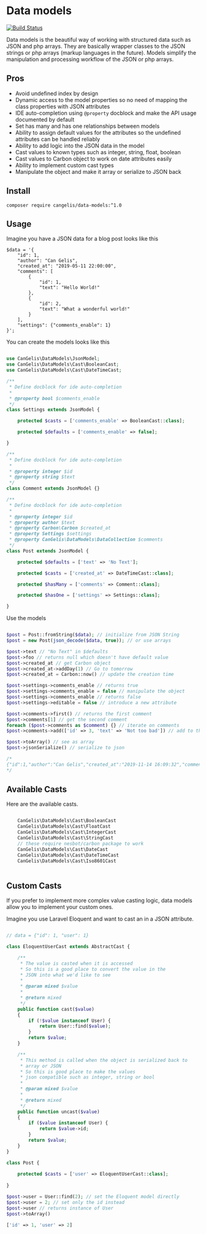 # Data models

[![Build Status](https://travis-ci.org/cangelis/data-models.svg?branch=master)](https://travis-ci.org/cangelis/data-models)

Data models is the beautiful way of working with structured data such as JSON and php arrays. They are basically wrapper classes to the JSON strings or php arrays (markup languages in the future). Models simplify the manipulation and processing workflow of the JSON or php arrays.

## Pros

- Avoid undefined index by design
- Dynamic access to the model properties so no need of mapping the class properties with JSON attributes
- IDE auto-completion using `@property` docblock and make the API usage documented by default
- Set has many and has one relationships between models
- Ability to assign default values for the attributes so the undefined attributes can be handled reliably
- Ability to add logic into the JSON data in the model
- Cast values to known types such as integer, string, float, boolean
- Cast values to Carbon object to work on date attributes easily
- Ability to implement custom cast types
- Manipulate the object and make it array or serialize to JSON back

## Install

    composer require cangelis/data-models:^1.0

## Usage

Imagine you have a JSON data for a blog post looks like this

```
$data = '{
    "id": 1,
    "author": "Can Gelis",
    "created_at": "2019-05-11 22:00:00",
    "comments": [
        {
            "id": 1,
            "text": "Hello World!"
        },
        {
            "id": 2,
            "text": "What a wonderful world!"
        }
    ],
    "settings": {"comments_enable": 1}
}';
```

You can create the models looks like this

```php

use CanGelis\DataModels\JsonModel;
use CanGelis\DataModels\Cast\BooleanCast;
use CanGelis\DataModels\Cast\DateTimeCast;

/**
 * Define docblock for ide auto-completion
 *
 * @property bool $comments_enable
 */
class Settings extends JsonModel {

    protected $casts = ['comments_enable' => BooleanCast::class];

    protected $defaults = ['comments_enable' => false];

}

/**
 * Define docblock for ide auto-completion
 *
 * @property integer $id
 * @property string $text
 */
class Comment extends JsonModel {}

/**
 * Define docblock for ide auto-completion
 *
 * @property integer $id
 * @property author $text
 * @property Carbon\Carbon $created_at
 * @property Settings $settings
 * @property CanGelis\DataModels\DataCollection $comments
 */
class Post extends JsonModel {

    protected $defaults = ['text' => 'No Text'];

    protected $casts = ['created_at' => DateTimeCast::class];

    protected $hasMany = ['comments' => Comment::class];

    protected $hasOne = ['settings' => Settings::class];

}

```

Use the models

```php

$post = Post::fromString($data); // initialize from JSON String
$post = new Post(json_decode($data, true)); // or use arrays

$post->text // "No Text" in $defaults
$post->foo // returns null which doesn't have default value
$post->created_at // get Carbon object
$post->created_at->addDay(1) // Go to tomorrow
$post->created_at = Carbon::now() // update the creation time

$post->settings->comments_enable // returns true
$post->settings->comments_enable = false // manipulate the object
$post->settings->comments_enable // returns false
$post->settings->editable = false // introduce a new attribute

$post->comments->first() // returns the first comment
$post->comments[1] // get the second comment
foreach ($post->comments as $comment) {} // iterate on comments
$post->comments->add(['id' => 3, 'text' => 'Not too bad']) // add to the collection

$post->toArray() // see as array
$post->jsonSerialize() // serialize to json

/*
{"id":1,"author":"Can Gelis","created_at":"2019-11-14 16:09:32","comments":[{"id":1,"text":"Hello World!"},{"id":2,"text":"What a wonderful world!"},{"id":3,"text":"Not too bad"}],"settings":{"comments_enable":false,"editable":false}}
*/

```

## Available Casts

Here are the available casts.

```php

    CanGelis\DataModels\Cast\BooleanCast
    CanGelis\DataModels\Cast\FloatCast
    CanGelis\DataModels\Cast\IntegerCast
    CanGelis\DataModels\Cast\StringCast
    // these require nesbot/carbon package to work
    CanGelis\DataModels\Cast\DateCast
    CanGelis\DataModels\Cast\DateTimeCast
    CanGelis\DataModels\Cast\Iso8601Cast
    
```

## Custom Casts

If you prefer to implement more complex value casting logic, data models allow you to implement your custom ones.

Imagine you use Laravel Eloquent and want to cast an in a JSON attribute.

```php

// data = {"id": 1, "user": 1}

class EloquentUserCast extends AbstractCast {

    /**
     * The value is casted when it is accessed
     * So this is a good place to convert the value in the
     * JSON into what we'd like to see
     *
     * @param mixed $value
     *
     * @return mixed
     */
    public function cast($value)
    {
        if (!$value instanceof User) {
            return User::find($value);        
        }
        return $value;
    }

    /**
     * This method is called when the object is serialized back to
     * array or JSON
     * So this is good place to make the values
     * json compatible such as integer, string or bool
     *
     * @param mixed $value
     *
     * @return mixed
     */
    public function uncast($value)
    {
        if ($value instanceof User) {
            return $value->id;
        }
        return $value;
    }
}

class Post {
    
    protected $casts = ['user' => EloquentUserCast::class];
    
}

$post->user = User::find(2); // set the Eloquent model directly
$post->user = 2; // set only the id instead
$post->user // returns instance of User
$post->toArray()

['id' => 1, 'user' => 2]

```
